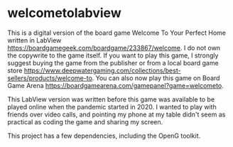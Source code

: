 # welcometolabview
This is a digital version of the board game Welcome To Your Perfect Home written in LabView https://boardgamegeek.com/boardgame/233867/welcome. I do not own the copywrite to the game itself. If you want to play this game, I strongly suggest buying the game from the publisher or from a local board game store https://www.deepwatergaming.com/collections/best-sellers/products/welcome-to. You can also now play this game on Board Game Arena https://boardgamearena.com/gamepanel?game=welcometo.

This LabView version was written before this game was available to be played online when the pandemic started in 2020. I wanted to play with friends over video calls, and pointing my phone at my table didn't seem as practical as coding the game and sharing my screen.

This project has a few dependencies, including the OpenG toolkit.
